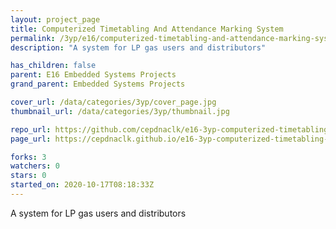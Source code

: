 ```yaml
---
layout: project_page
title: Computerized Timetabling And Attendance Marking System
permalink: /3yp/e16/computerized-timetabling-and-attendance-marking-system
description: "A system for LP gas users and distributors"

has_children: false
parent: E16 Embedded Systems Projects
grand_parent: Embedded Systems Projects

cover_url: /data/categories/3yp/cover_page.jpg
thumbnail_url: /data/categories/3yp/thumbnail.jpg

repo_url: https://github.com/cepdnaclk/e16-3yp-computerized-timetabling-and-attendance-marking-system
page_url: https://cepdnaclk.github.io/e16-3yp-computerized-timetabling-and-attendance-marking-system

forks: 3
watchers: 0
stars: 0
started_on: 2020-10-17T08:18:33Z
---
```

A system for LP gas users and distributors

